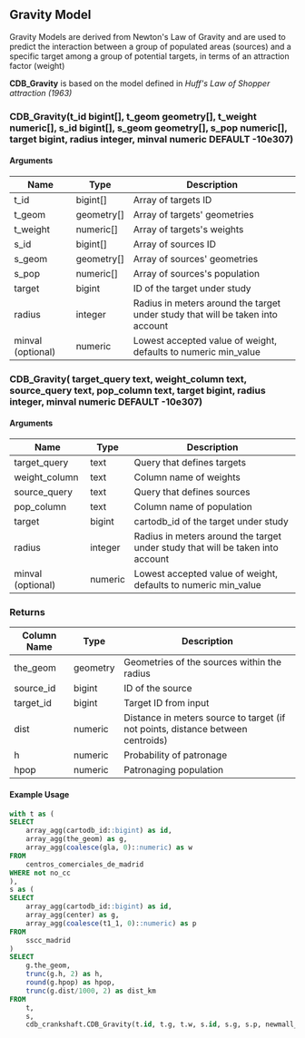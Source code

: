 ## Gravity Model

Gravity Models are derived from Newton's Law of Gravity and are used to predict the interaction between a group of populated areas (sources) and a specific target among a group of potential targets, in terms of an attraction factor (weight)

**CDB_Gravity** is based on the model defined in *Huff's Law of Shopper attraction (1963)*

### CDB_Gravity(t_id bigint[], t_geom geometry[], t_weight numeric[], s_id bigint[], s_geom geometry[], s_pop numeric[], target bigint, radius integer, minval numeric DEFAULT -10e307)

#### Arguments

| Name | Type | Description |
|------|------|-------------|
| t_id     | bigint[]    | Array of targets ID |
| t_geom   | geometry[]  | Array of targets' geometries |
| t_weight | numeric[]   | Array of targets's weights |
| s_id     | bigint[]    | Array of sources ID |
| s_geom   | geometry[]  | Array of sources' geometries |
| s_pop    | numeric[]   | Array of sources's population |
| target   | bigint      | ID of the target under study |
| radius   | integer     | Radius in meters around the target under study that will be taken into account|
| minval (optional)   | numeric     | Lowest accepted value of weight, defaults to numeric min_value |

### CDB_Gravity( target_query text, weight_column text, source_query text, pop_column text, target bigint, radius integer, minval numeric DEFAULT -10e307)

#### Arguments

| Name | Type | Description |
|------|------|-------------|
| target_query     | text    | Query that defines targets |
| weight_column   | text  | Column name of weights |
| source_query     | text    | Query that defines sources |
| pop_column   | text  | Column name of population |
| target   | bigint      | cartodb_id of the target under study |
| radius   | integer     | Radius in meters around the target under study that will be taken into account|
| minval (optional)   | numeric     | Lowest accepted value of weight, defaults to numeric min_value |


### Returns

| Column Name | Type | Description |
|-------------|------|-------------|
| the_geom  | geometry | Geometries of the sources within the radius |
| source_id | bigint  | ID of the source |
| target_id | bigint  | Target ID from input |
| dist      | numeric | Distance in meters source to target (if not points, distance between centroids) |
| h         | numeric | Probability of patronage |
| hpop      | numeric | Patronaging population |


#### Example Usage

```sql
with t as (
SELECT
    array_agg(cartodb_id::bigint) as id,
    array_agg(the_geom) as g,
    array_agg(coalesce(gla, 0)::numeric) as w
FROM
    centros_comerciales_de_madrid
WHERE not no_cc
),
s as (
SELECT
    array_agg(cartodb_id::bigint) as id,
    array_agg(center) as g,
    array_agg(coalesce(t1_1, 0)::numeric) as p
FROM
    sscc_madrid
)
SELECT
    g.the_geom,
    trunc(g.h, 2) as h,
    round(g.hpop) as hpop,
    trunc(g.dist/1000, 2) as dist_km
FROM
    t,
    s,
    cdb_crankshaft.CDB_Gravity(t.id, t.g, t.w, s.id, s.g, s.p, newmall_ID, 100000, 5000) as g
```


